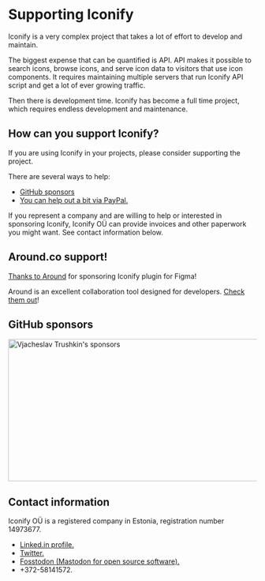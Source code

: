 <script setup>
const logos = import.meta.glob('./public/around-logo.svg', { as: 'raw', eager: true })
const around = logos['./public/around-logo.svg']
</script>

# Supporting Iconify
Iconify is a very complex project that takes a lot of effort to develop and maintain.

The biggest expense that can be quantified is API. API makes it possible to search icons, browse icons, and serve icon data to visitors that use icon components. It requires maintaining multiple servers that run Iconify API script and get a lot of ever growing traffic.

Then there is development time. Iconify has become a full time project, which requires endless development and maintenance.

## How can you support Iconify?

If you are using Iconify in your projects, please consider supporting the project.

There are several ways to help:
<ul>
    <li flex="~ row gap-x-8px items-center">
        <span class="inline-block i-logos:github-icon?mask w-1.2em h-1.2em"></span>
        <a href="https://github.com/sponsors/cyberalien" target="_blank" rel="noreferrer">GitHub sponsors</a>
    </li>
    <li flex="~ row gap-x-8px items-center">
        <span class="inline-block i-entypo-social:paypal w-1.2em h-1.2em"></span>
        <a target="_blank" rel="noreferrer" href="https://twitter.com/slava_trushkin">You can help out a bit via PayPal.</a>
    </li>
</ul>

If you represent a company and are willing to help or interested in sponsoring Iconify, Iconify OÜ can provide invoices and other paperwork you might want. See contact information below.

## Around.co support!

<div class="w-6.25em h-1em">
    <a href="https://around.co/?utm_source=iconify&amp;utm_medium=partnership" 
       target="_blank" rel="noreferrer" class="font-size-51px lh-1em " v-html="around" />
</div>

Thanks to [Around](https://around.co/?utm_source=iconify&utm_medium=partnership) for sponsoring Iconify plugin for Figma!

Around is an excellent collaboration tool designed for developers. [Check them out](https://around.co/?utm_source=iconify&utm_medium=partnership)!

## GitHub sponsors

<div grid="~ cols-1" w-full text-center mt-10>
    <div class="flex flex-col">
      <a href="https://github.com/sponsors/cyberalien" target="_blank" rel="noopener noreferrer">
        <img
          crossorigin="anonymous"
          inline-block
          width="800" height="288"
          class="resizable-img"
          loading="lazy"
          src="https://cyberalien.github.io/static/sponsors.svg"
          alt="Vjacheslav Trushkin's sponsors"
        >
      </a>
    </div>
</div>

## Contact information

Iconify OÜ is a registered company in Estonia, registration number 14973677.
<ul>
    <li flex="~ row gap-x-8px items-center">
        <span class="inline-block i-logos:twitter w-1.2em h-1.2em"></span>
        <a target="_blank" rel="noreferrer" href="https://www.linkedin.com/in/trushkin/">Linked.in profile.</a>
    </li>
    <li flex="~ row gap-x-8px items-center">
        <span class="inline-block i-logos:linkedin-icon"></span>
        <a target="_blank" rel="noreferrer" href="https://twitter.com/slava_trushkin">Twitter.</a>
    </li>
    <li flex="~ row gap-x-8px items-center">
        <span class="inline-block i-logos:mastodon-icon"></span>
        <a target="_blank" rel="noreferrer" href="https://fosstodon.org/@cyberalien">Fosstodon (Mastodon for open source software).</a>
    </li>
    <li flex="~ row gap-x-8px items-center">
        <span class="inline-block i-logos:whatsapp-icon"></span>+372-58141572.
    </li>
</ul>
